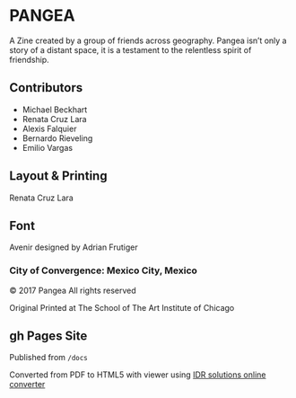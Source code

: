  # PANGEA
A Zine created by a group of friends across geography. 
Pangea isn’t only a story of a distant space, it is a testament to the relentless spirit of friendship.

 ## Contributors
* Michael Beckhart 
* Renata Cruz Lara 
* Alexis Falquier 
* Bernardo Rieveling 
* Emilio Vargas

## Layout & Printing 
Renata Cruz Lara

## Font 
Avenir designed by Adrian Frutiger 

### City of Convergence: Mexico City, Mexico

© 2017 Pangea
All rights reserved

Original Printed at The School of The Art Institute of Chicago


## gh Pages Site
Published from `/docs`

Converted from PDF to HTML5 with viewer using [IDR solutions online converter](https://www.idrsolutions.com/online-pdf-to-html5-converter/)
